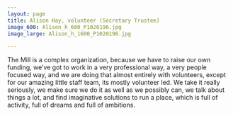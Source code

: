 ```yaml
---
layout: page
title: Alison Hay, volunteer (Secretary Trustee)
image_600: Alison_h_600_P1020196.jpg
image_large: Alison_h_1600_P1020196.jpg

---
```

The Mill is a complex organization, because we have to raise our own funding, we’ve got to work in a very professional way, a very people focused way, and we are doing that almost entirely with volunteers, except for our amazing little staff team, its mostly volunteer led. We take it really seriously, we make sure we do it as well as we possibly can, we talk about things a lot, and find imaginative solutions to run a place, which is full of activity, full of dreams and full of ambitions.
